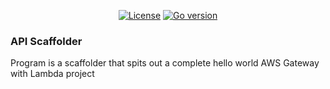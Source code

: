 <p align="center">
  <a href="https://github.com/rogerwelin/alviss/blob/master/LICENSE"><img src="https://img.shields.io/github/license/rogerwelin/alviss" alt="License"></a>
  <a href="https://github.com/rogerwelin/alviss/blob/master/go.mod"><img src="https://img.shields.io/github/go-mod/go-version/rogerwelin/alviss" alt="Go version"></a>
</p>


### API Scaffolder

Program is a scaffolder that spits out a complete hello world AWS Gateway with Lambda project  

